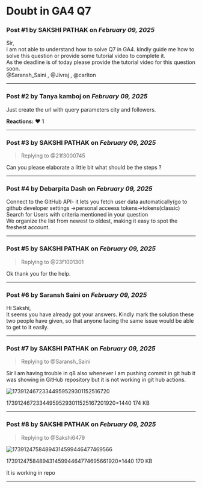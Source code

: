 # Doubt in GA4 Q7

### Post #1 by **SAKSHI PATHAK** on *February 09, 2025*
Sir,  
I am not able to understand how to solve Q7 in GA4. kindly guide me how to solve this question or provide some tutorial video to complete it.  
As the deadline is of today please provide the tutorial video for this question soon.  
@Saransh\_Saini , @Jivraj , @carlton

---

### Post #2 by **Tanya kamboj** on *February 09, 2025*
Just create the url with query parameters city and followers.

**Reactions:** ❤️ 1

---

### Post #3 by **SAKSHI PATHAK** on *February 09, 2025*
> Replying to @21f3000745

Can you please elaborate a little bit what should be the steps ?

---

### Post #4 by **Debarpita Dash** on *February 09, 2025*
Connect to the GitHub API- it lets you fetch user data automatically(go to github developer settings ->personal acceess tokens->tokens(classic)  
Search for Users with criteria mentioned in your question  
We organize the list from newest to oldest, making it easy to spot the freshest account.

---

### Post #5 by **SAKSHI PATHAK** on *February 09, 2025*
> Replying to @23f1001301

Ok thank you for the help.

---

### Post #6 by **Saransh Saini** on *February 09, 2025*
Hi Sakshi,  
It seems you have already got your answers. Kindly mark the solution these two people have given, so that anyone facing the same issue would be able to get to it easily.

---

### Post #7 by **SAKSHI PATHAK** on *February 09, 2025*
> Replying to @Saransh_Saini

Sir I am having trouble in q8 also whenever I am pushing commit in git hub it was showing in GitHub repository but it is not working in git hub actions.  

![17391246723344959529301152516720](https://europe1.discourse-cdn.com/flex013/uploads/iitm/optimized/3X/9/2/92ea4dcea08bee572e3014e2643e84c2d1ad1265_2_666x500.jpeg)

173912467233449595293011525167201920×1440 174 KB

---

### Post #8 by **SAKSHI PATHAK** on *February 09, 2025*
> Replying to @Sakshi6479

![17391247584894314599446477469566](https://europe1.discourse-cdn.com/flex013/uploads/iitm/optimized/3X/0/d/0d4f66d2d15a90c43877612db24b4fc030d6b439_2_666x500.jpeg)

173912475848943145994464774695661920×1440 170 KB

  
It is working in repo

---

